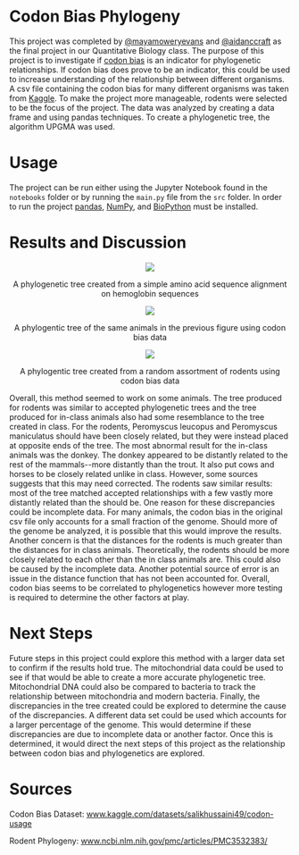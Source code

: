 # Codon Bias Phylogeny
This project was completed by <a href=https://github.com/mayamoweryevans>@mayamoweryevans</a> and <a href=https://github.com/aidanccraft>@aidanccraft</a> as the final project in our Quantitative Biology class. The purpose of this project is to investigate if <a href=https://en.wikipedia.org/wiki/Codon_usage_bias>codon bias</a> is an indicator for phylogenetic relationships. If codon bias does prove to be an indicator, this could be used to increase understanding of the relationship between different organisms. A csv file containing the codon bias for many different organisms was taken from <a href=www.kaggle.com/datasets/salikhussaini49/codon-usage>Kaggle</a>. To make the project more manageable, rodents were selected to be the focus of the project. The data was analyzed by creating a data frame and using pandas techniques. To create a phylogenetic tree, the algorithm UPGMA was used.

# Usage
The project can be run either using the Jupyter Notebook found in the ```notebooks``` folder or by running the ```main.py``` file from the ```src``` folder. In order to run the project <a href=https://pandas.pydata.org/>pandas</a>, <a href=https://numpy.org/>NumPy</a>, and <a href=https://biopython.org/>BioPython</a> must be installed.

# Results and Discussion
<p align="center">
  <img src="https://user-images.githubusercontent.com/29548845/217389829-d693eee4-c715-48b8-9981-2893018121c2.png"></img>
  <p align="center">A phylogenetic tree created from a simple amino acid sequence alignment on hemoglobin sequences</p>
</p>
<p align="center">
  <img src="https://user-images.githubusercontent.com/29548845/217389827-689c48e4-12a7-4633-81e3-557bd7344bc8.png"></img>
  <p align="center">A phylogentic tree of the same animals in the previous figure using codon bias data</p>
</p>
<p align="center">
  <img src="https://user-images.githubusercontent.com/29548845/217389830-2e3b37a0-6f3a-4c84-87d6-a47da9e05f77.svg"></img>
  <p align="center">A phylogentic tree created from a random assortment of rodents using codon bias data</p>
</p>
Overall, this method seemed to work on some animals. The tree produced for rodents was similar to accepted phylogenetic trees and the tree produced for in-class animals also had some resemblance to the tree created in class. For the rodents, Peromyscus leucopus and Peromyscus maniculatus should have been closely related, but they were instead placed at opposite ends of the tree. The most abnormal result for the in-class animals was the donkey. The donkey appeared to be distantly related to the rest of the mammals--more distantly than the trout. It also put cows and horses to be closely related unlike in class. However, some sources suggests that this may need corrected. The rodents saw similar results: most of the tree matched accepted relationships with a few vastly more distantly related than the should be. One reason for these discrepancies could be incomplete data. For many animals, the codon bias in the original csv file only accounts for a small fraction of the genome. Should more of the genome be analyzed, it is possible that this would improve the results. Another concern is that the distances for the rodents is much greater than the distances for in class animals. Theoretically, the rodents should be more closely related to each other than the in class animals are. This could also be caused by the incomplete data. Another potential source of error is an issue in the distance function that has not been accounted for. Overall, codon bias seems to be correlated to phylogenetics however more testing is required to determine the other factors at play.

# Next Steps
Future steps in this project could explore this method with a larger data set to confirm if the results hold true. The mitochondrial data could be used to see if that would be able to create a more accurate phylogenetic tree. Mitochondrial DNA could also be compared to bacteria to track the relationship between mitochondria and modern bacteria. Finally, the discrepancies in the tree created could be explored to determine the cause of the discrepancies. A different data set could be used which accounts for a larger percentage of the genome. This would determine if these discrepancies are due to incomplete data or another factor. Once this is determined, it would direct the next steps of this project as the relationship between codon bias and phylogenetics are explored.

# Sources
Codon Bias Dataset: www.kaggle.com/datasets/salikhussaini49/codon-usage

Rodent Phylogeny: www.ncbi.nlm.nih.gov/pmc/articles/PMC3532383/
